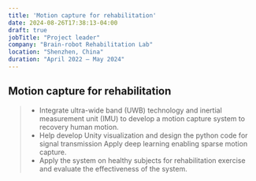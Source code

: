 ```yaml
---
title: 'Motion capture for rehabilitation'
date: 2024-08-26T17:38:13-04:00
draft: true
jobTitle: "Project leader"
company: "Brain-robot Rehabilitation Lab"
location: "Shenzhen, China"
duration: "April 2022 – May 2024"
---
```


## Motion capture for rehabilitation

> * Integrate ultra-wide band (UWB) technology and inertial measurement unit (IMU) to develop a motion capture system to recovery human motion.
> * Help develop Unity visualization and design the python code for signal transmission Apply deep learning enabling sparse motion capture.
> * Apply the system on healthy subjects for rehabilitation exercise and evaluate the effectiveness of the system.

